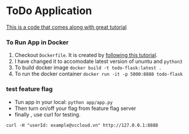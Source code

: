 # ToDo Application

[This is a code that comes along with great tutorial](https://medium.com/@bhavaniravi/build-your-1st-python-web-app-with-flask-b039d11f101c)

### To Run App in Docker

1. Checkout `Dockerfile`. It is created by [following this tutorial](https://runnable.com/docker/python/dockerize-your-flask-application).
2. I have changed it to accomodate latest version of ununtu and `python3`
3. To build docker image `docker build -t todo-flask:latest .`
4. To run the docker container `docker run -it -p 5000:8888 todo-flask `

### test feature flag

- Tun app in your local: `python app/app.py`
- Then turn on/off your flag from feature flag server
- finally , use curl for testing. 

`curl -H "userId: example@vccloud.vn" http://127.0.0.1:8888`